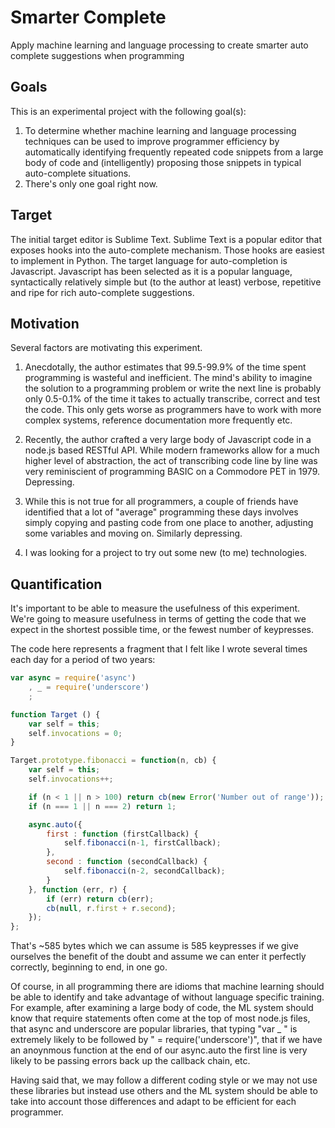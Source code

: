 Smarter Complete
================

Apply machine learning and language processing to create smarter auto complete
suggestions when programming

Goals
-----

This is an experimental project with the following goal(s):

1. To determine whether machine learning and language processing techniques can
be used to improve programmer efficiency by automatically identifying
frequently repeated code snippets from a large body of code and
(intelligently) proposing those snippets in typical auto-complete situations.
2. There's only one goal right now.

Target
------

The initial target editor is Sublime Text. Sublime Text is a popular editor
that exposes hooks into the auto-complete mechanism. Those hooks are easiest
to implement in Python. The target language for auto-completion is Javascript.
Javascript has been selected as it is a popular language, syntactically
relatively simple but (to the author at least) verbose, repetitive and ripe
for rich auto-complete suggestions.

Motivation
----------

Several factors are motivating this experiment.

1. Anecdotally, the author estimates that 99.5-99.9% of the time spent
programming is wasteful and inefficient. The mind's ability to imagine the
solution to a programming problem or write the next line is probably only
0.5-0.1% of the time it takes to actually transcribe, correct and test the
code. This only gets worse as programmers have to work with more complex
systems, reference documentation more frequently etc.

2. Recently, the author crafted a very large body of Javascript code in a
node.js based RESTful API. While modern frameworks allow for a much higher
level of abstraction, the act of transcribing code line by line was very
reminiscient of programming BASIC on a Commodore PET in 1979. Depressing.

3. While this is not true for all programmers, a couple of friends have
identified that a lot of "average" programming these days involves simply
copying and pasting code from one place to another, adjusting some variables
and moving on. Similarly depressing.

4. I was looking for a project to try out some new (to me) technologies.

Quantification
--------------

It's important to be able to measure the usefulness of this experiment. We're
going to measure usefulness in terms of getting the code that we expect in the
shortest possible time, or the fewest number of keypresses.

The code here represents a fragment that I felt like I wrote several times
each day for a period of two years:

```javascript
var async = require('async')
	, _ = require('underscore')
	;

function Target () {
	var self = this;
	self.invocations = 0;
}

Target.prototype.fibonacci = function(n, cb) {
	var self = this;
	self.invocations++;

	if (n < 1 || n > 100) return cb(new Error('Number out of range'));
	if (n === 1 || n === 2) return 1;

	async.auto({
		first : function (firstCallback) {
			self.fibonacci(n-1, firstCallback);
		},
		second : function (secondCallback) {
			self.fibonacci(n-2, secondCallback);
		}
	}, function (err, r) {
		if (err) return cb(err);
		cb(null, r.first + r.second);
	});
};
```

That's ~585 bytes which we can assume is 585 keypresses if we give ourselves
the benefit of the doubt and assume we can enter it perfectly correctly,
beginning to end, in one go.

Of course, in all programming there are idioms that machine learning should be
able to identify and take advantage of without language specific training. For
example, after examining a large body of code, the ML system should know that
require statements often come at the top of most node.js files, that async and
underscore are popular libraries, that typing "var _ " is extremely likely to
be followed by " = require('underscore')", that if we have an anoynmous
function at the end of our async.auto the first line is very likely to be
passing errors back up the callback chain, etc.

Having said that, we may follow a different coding style or we may not use
these libraries but instead use others and the ML system should be able to
take into account those differences and adapt to be efficient for each
programmer.


